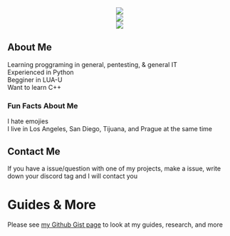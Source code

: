 <div align="center"">
 <img class="img" src="https://github-readme-stats.vercel.app//api?username=MeLikeFish&count_private=true&show_icons=true&theme=midnight-purple&hide_border=true&&bg_color=00000000&text_color=6e93b5" /><br>
 <img class="img" src="https://github-readme-stats.vercel.app/api/top-langs/?username=MeLikeFish&layout=compact&theme=midnight-purple&hide_border=true&bg_color=00000000&text_color=6e93b5" /><br>
 <img src="https://hits.seeyoufarm.com/api/count/incr/badge.svg?url=https%3A%2F%2Fgithub.com%2FMeLikeFish&count_bg=%23534B58&title_bg=%23555555&icon=github.svg&icon_color=%23E7E7E7&title=Profile+Viewes&edge_flat=false"/></a>
</div>

## About Me
Learning proggraming in general, pentesting, & general IT   
Experienced in Python   
Begginer in LUA-U   
Want to learn C++   

### Fun Facts About Me   
I hate emojies   
I live in Los Angeles, San Diego, Tijuana, and Prague at the same time

## Contact Me
If you have a issue/question with one of my projects, make a issue, write down your discord tag and I will contact you


# Guides & More
Please see [my Github Gist page](https://gist.github.com/MeLikeFish) to look at my guides, research, and more
